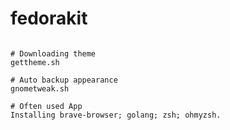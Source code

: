 # fedorakit

~~~~~~~~~ | bash for new fedora desktop | ~~~~~~~~~~~~~

# Downloading theme
gettheme.sh

# Auto backup appearance
gnometweak.sh

# Often used App
Installing brave-browser; golang; zsh; ohmyzsh.
